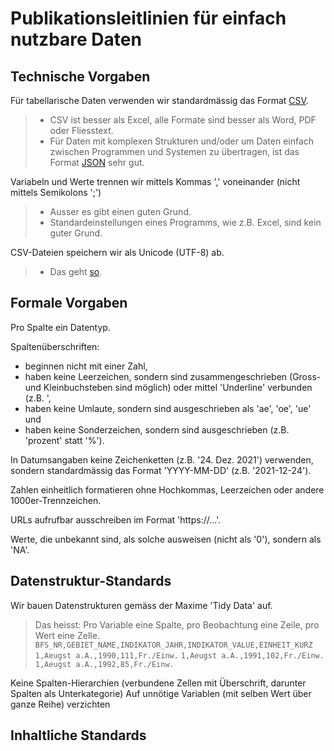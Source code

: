 
# Publikationsleitlinien für einfach nutzbare Daten

## Technische Vorgaben

Für tabellarische Daten verwenden wir standardmässig das Format [CSV](http://opendatahandbook.org/glossary/en/terms/csv/).

> - CSV ist besser als Excel, alle Formate sind besser als Word, PDF oder Fliesstext.
> - Für Daten mit komplexen Strukturen und/oder um Daten einfach zwischen Programmen und Systemen zu übertragen, ist das Format [JSON](http://opendatahandbook.org/glossary/en/terms/json/) sehr gut.

Variabeln und Werte trennen wir mittels Kommas ',' voneinander (nicht mittels Semikolons ';')

> - Ausser es gibt einen guten Grund.
> - Standardeinstellungen eines Programms, wie z.B. Excel, sind kein guter Grund.

CSV-Dateien speichern wir als Unicode (UTF-8) ab.

> - Das geht [so](https://github.com/openZH/mdd-ogd-handbook/blob/main/publikationsleitlinien/UTF-8-kodieren.md).

## Formale Vorgaben

Pro Spalte ein Datentyp.

Spaltenüberschriften:
- beginnen nicht mit einer Zahl,
- haben keine Leerzeichen, sondern sind zusammengeschrieben (Gross- und Kleinbuchsteben sind möglich) oder mittel 'Underline' verbunden (z.B. ',
- haben keine Umlaute, sondern sind ausgeschrieben als 'ae', 'oe', 'ue' und
- haben keine Sonderzeichen, sondern sind ausgeschrieben (z.B. 'prozent' statt '%').

In Datumsangaben keine Zeichenketten (z.B. '24. Dez. 2021') verwenden, sondern standardmässig das Format 'YYYY-MM-DD' (z.B. '2021-12-24').

Zahlen einheitlich formatieren ohne Hochkommas, Leerzeichen oder andere 1000er-Trennzeichen.

URLs aufrufbar ausschreiben im Format 'https://...'.

Werte, die unbekannt sind, als solche ausweisen (nicht als '0'), sondern als 'NA'.

## Datenstruktur-Standards

Wir bauen Datenstrukturen gemäss der Maxime 'Tidy Data' auf.

> Das heisst: Pro Variable eine Spalte, pro Beobachtung eine Zeile, pro Wert eine Zelle. 
> ``BFS_NR,GEBIET_NAME,INDIKATOR_JAHR,INDIKATOR_VALUE,EINHEIT_KURZ``
> ``1,Aeugst a.A.,1990,111,Fr./Einw.``
> ``1,Aeugst a.A.,1991,102,Fr./Einw.``
> ``1,Aeugst a.A.,1992,85,Fr./Einw.``

Keine Spalten-Hierarchien (verbundene Zellen mit Überschrift, darunter Spalten als Unterkategorie)
Auf unnötige Variablen (mit selben Wert über ganze Reihe) verzichten


## Inhaltliche Standards
